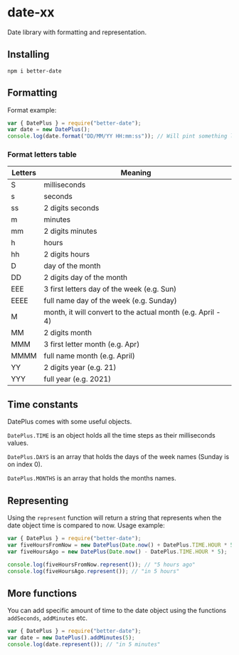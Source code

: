 # date-xx

Date library with formatting and representation.

## Installing
```
npm i better-date
```

## Formatting
Format example:
```js
var { DatePlus } = require("better-date");
var date = new DatePlus();
console.log(date.format("DD/MM/YY HH:mm:ss")); // Will pint something like 17/08/21 15:40:05
```
### Format letters table
| Letters | Meaning                                                     |
|---------|-------------------------------------------------------------|
| S       | milliseconds                                                |
| s       | seconds                                                     |
| ss      | 2 digits seconds                                            |
| m       | minutes                                                     |
| mm      | 2 digits minutes                                            |
| h       | hours                                                       |
| hh      | 2 digits hours                                              |
| D       | day of the month                                            |
| DD      | 2 digits day of the month                                   |
| EEE     | 3 first letters day of the week (e.g. Sun)                  |
| EEEE    | full name day of the week (e.g. Sunday)                     |
| M       | month, it will convert to the actual month (e.g. April - 4) |
| MM      | 2 digits month                                              |
| MMM     | 3 first letter month (e.g. Apr)                             |
| MMMM    | full name month (e.g. April)                                |
| YY      | 2 digits year (e.g. 21)                                     |
| YYY     | full year (e.g. 2021)                                       |

## Time constants
DatePlus comes with some useful objects.

`DatePlus.TIME` is an object holds all the time steps as their milliseconds values.

`DatePlus.DAYS` is an array that holds the days of the week names (Sunday is on index 0).

`DatePlus.MONTHS` is an array that holds the months names.


## Representing
Using the `represent` function will return a string that represents when the date object time is compared to now.
Usage example:
```js
var { DatePlus } = require("better-date");
var fiveHoursFromNow = new DatePlus(Date.now() + DatePlus.TIME.HOUR * 5);
var fiveHoursAgo = new DatePlus(Date.now() - DatePlus.TIME.HOUR * 5);

console.log(fiveHoursFromNow.represent()); // "5 hours ago"
console.log(fiveHoursAgo.represent()); // "in 5 hours"
```

## More functions
You can add specific amount of time to the date object using the functions `addSeconds`, `addMinutes` etc.
```js
var { DatePlus } = require("better-date");
var date = new DatePlus().addMinutes(5);
console.log(date.represent()); // "in 5 minutes"
```
